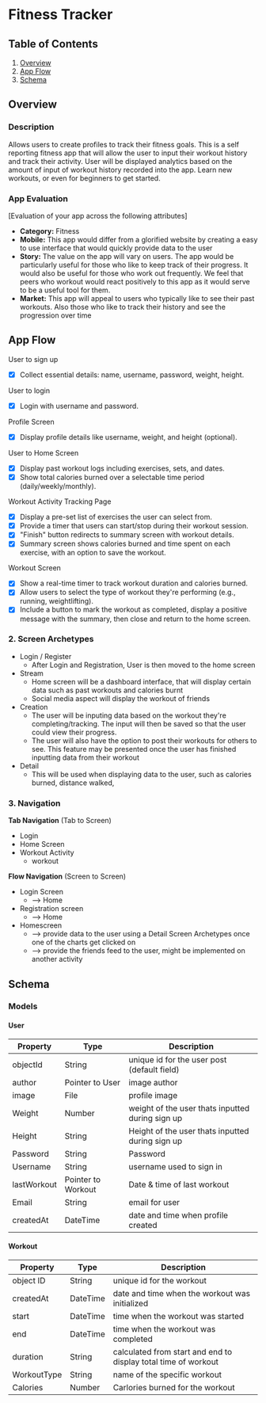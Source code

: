 # Fitness Tracker

## Table of Contents
1. [Overview](#Overview)
1. [App Flow](#App-Flow)
2. [Schema](#Schema)

## Overview
### Description
Allows users to create profiles to track their fitness goals. This is a self reporting fitness app that will allow the user to input their workout history and track their activity. User will be displayed analytics based on the amount of input of workout history recorded into the app. Learn new workouts, or even for beginners to get started. 

### App Evaluation
[Evaluation of your app across the following attributes]
- **Category:** Fitness 
- **Mobile:** This app would differ from a glorified website by creating a easy to use interface that would quickly provide data to the user
- **Story:** The value on the app will vary on users. The app would be particularly useful for those who like to keep track of their progress. It would also be useful for those who work out frequently. We feel that peers who workout would react positively to this app as it would serve to be a useful tool for them. 
- **Market:** This app will appeal to users who typically like to see their past workouts. Also those who like to track their history and see the progression over time

## App Flow

User to sign up
- [x] Collect essential details: name, username, password, weight, height.

User to login
- [x] Login with username and password.

Profile Screen
- [x] Display profile details like username, weight, and height (optional).

User to Home Screen
 - [x] Display past workout logs including exercises, sets, and dates.
 - [x] Show total calories burned over a selectable time period (daily/weekly/monthly).

Workout Activity Tracking Page
 - [x] Display a pre-set list of exercises the user can select from.
 - [x] Provide a timer that users can start/stop during their workout session.
 - [x] "Finish" button redirects to summary screen with workout details.
 - [x] Summary screen shows calories burned and time spent on each exercise, with an option to save the workout.

Workout Screen
 - [x] Show a real-time timer to track workout duration and calories burned.
 - [x] Allow users to select the type of workout they're performing (e.g., running, weightlifting).
 - [x] Include a button to mark the workout as completed, display a positive message with the summary, then close and return to the home screen.
 
### 2. Screen Archetypes

* Login / Register
    * After Login and Registration, User is then moved to the home screen
* Stream
    * Home screen will be a dashboard interface, that will display certain data such as past workouts and calories burnt
    * Social media aspect will display the workout of friends
* Creation
    * The user will be inputing data based on the workout they're completing/tracking. The input will then be saved so that the user could view their progress. 
    * The user will also have the option to post their workouts for others to see. This feature may be presented once the user has finished inputting data from their workout
* Detail
    * This will be used when displaying data to the user, such as calories burned, distance walked, 


### 3. Navigation

**Tab Navigation** (Tab to Screen)

* Login
* Home Screen
* Workout Activity
    * workout

**Flow Navigation** (Screen to Screen)

* Login Screen
    * --> Home
* Registration screen
    * --> Home
* Homescreen
    * --> provide data to the user using a Detail Screen Archetypes once one of the charts get clicked on
    * --> provide the friends feed to the user, might be implemented on another activity

## Schema 
### Models
#### User

   | Property      | Type     | Description |
   | ------------- | -------- | ------------|
   | objectId      | String   | unique id for the user post (default field) |
   | author        | Pointer to User| image author |
   | image         | File     | profile image |
   | Weight       | Number   | weight of the user thats inputted during sign up |
   | Height | String   | Height of the user thats inputted during sign up |
   | Password    | String   | Password |
   | Username     | String | username used to sign in |
   | lastWorkout | Pointer to Workout | Date & time of last workout |
   | Email | String | email for user
   | createdAt | DateTime | date and time when profile created
   
#### Workout

   | Property      | Type     | Description |
   | ------------- | -------- | ------------|
   | object ID | String | unique id for the workout
   | createdAt | DateTime | date and time when the workout was initialized
   | start | DateTime | time when the workout was started
   | end | DateTime |time when the workout was completed
   | duration | String | calculated from start and end to display total time of workout
   | WorkoutType | String | name of the specific workout
   | Calories | Number | Carlories burned for the workout

